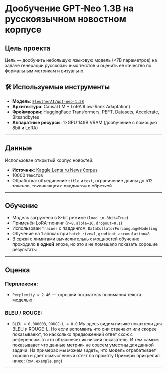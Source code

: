# Дообучение GPT-Neo 1.3B на русскоязычном новостном корпусе

##  Цель проекта

Цель — дообучить небольшую языковую модель (<7B параметров) на задаче генерации русскоязычных текстов и оценить её качество по формальным метрикам и визуально.


## 🛠 Используемые инструменты

- **Модель**: [`EleutherAI/gpt-neo-1.3B`](https://huggingface.co/EleutherAI/gpt-neo-1.3B)
- **Архитектура**: Causal LM + LoRA (Low-Rank Adaptation)
- **Фреймворки**: HuggingFace Transformers, PEFT, Datasets, Accelerate, Bitsandbytes
- **Аппаратные ресурсы**: 1×GPU 14GB VRAM (дообучение с помощью 8bit и LoRA)

---

##  Данные

Использован открытый корпус новостей:
-  **Источник**: [Kaggle Lenta.ru News Corpus](https://www.kaggle.com/datasets/yutkin/corpus-of-russian-news-articles-from-lenta)
-  10000 текстов
-  Обработка: объединение `title` и `text`, ограничение длины до 512 токенов, токенизация с паддингом и обрезкой.

---

##  Обучение

- Модель загружена в 8-bit режиме (`load_in_8bit=True`)
- Применён LoRA-тюнинг (`r=8`, `alpha=16`, `dropout=0.1`)
- Использован `Trainer` с паддингом, `DataCollatorForLanguageModeling`
- Обучение на 1 эпохах при `batch_size=1`, `gradient_accumulation=8`
- В связи с лимитами вычислительных мощностей обучение проходило в  **одной** эпохе, но это и не помешало показать хорошие результаты 

---

##  Оценка

###  Перплексия:
- `Perplexity ≈ 2.46` — хороший показатель понимания текста моделью

###  BLEU / ROUGE:
- `BLEU ≈ 0.000003`, `ROUGE-L ≈ 0.0`
Мы здесь видим низике показтели для BLEU и ROUGE-L. Но если вспомнить что они отвечают или скорее показываеют, то насколько предложенний ответ схож с референсом.То это объяснеяет их низкий показатель. И тем самым показываает что данные метрики не совсем уместны для данной задачи. На  примерах мы можем видеть, что модель отрабатывает хорошо и дает осмысленный ответ по промпту
Примеры прикрепил ниже:
(см. `example.png`)

---






